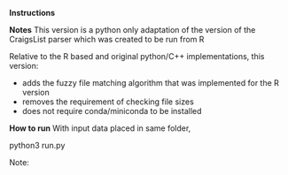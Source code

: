 **Instructions**

**Notes**
This version is a python only adaptation of the version of the CraigsList parser which was created to be run from R

Relative to the R based and original python/C++ implementations, this version:
* adds the fuzzy file matching algorithm that was implemented for the R version
* removes the requirement of checking file sizes
* does not require conda/miniconda to be installed

**How to run**
With input data placed in same folder,

python3 run.py

Note:
